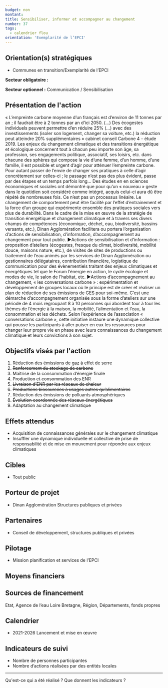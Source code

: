 ```yaml
---
budget: non
montant:
title: Sensibiliser, informer et accompagner au changement
number: 37
tags:
  - calendrier flou
orientation: 'Exemplarité de l’EPCI'
---
```


## Orientation(s) stratégiques

- Communes en transition/Exemplarité de l’EPCI

**Secteur obligatoire :**

**Secteur optionnel :** Communication / Sensibilisation

## Présentation de l'action

« L’empreinte carbone moyenne d’un français est d’environ de 11 tonnes par an ; il faudrait être à 2 tonnes par an d’ici 2050. (...) Des écogestes individuels peuvent permettre d’en réduire 25% (...) avec des investissements (isoler son logement, changer sa voiture, etc.) la réduction peut atteindre 20% supplémentaires » cabinet conseil Carbone 4 – étude 2019. Les enjeux du changement climatique et des transitions énergétique et écologique concernent tout à chacun peu importe son âge, sa profession, ses engagements politique, associatif, ses loisirs, etc. dans chacune des sphères qui compose la vie d’une femme, d’un homme, d’une famille, il est possible et urgent d’agir pour atténuer l’empreinte carbone. Pour autant passer de l’envie de changer ses pratiques à celle d’agir concrètement sur celles-ci ; le passage n’est pas des plus évident, passe par des étapes et un temps parfois long... Des études en en sciences économiques et sociales ont démontré que pour qu’un « nouveau » geste dans le quotidien soit considéré comme intégré, acquis celui-ci aura dû être répété de nombreuses fois. Ce n’est pas un processus linéaire. Le changement de comportement peut être facilité par l’effet d’entrainement et la force d’un groupe qui expérimente ensemble des pratiques sociales vers plus de durabilité.
Dans le cadre de la mise en œuvre de la stratégie de transition énergétique et changement climatique et à travers ses divers champs de compétences (économique, déchet, eau, biodiversité, bassins versants, etc.), Dinan Agglomération facilitera ou portera l’organisation d’actions de sensibilisation, d’information, d’accompagnement au changement pour tout public.
►Actions de sensibilisation et d’information : proposition d’ateliers (écogestes, fresque du climat, biodiversité, mobilité douce, maisons nature, etc.), de visites de sites de productions ou traitement de l’eau animés par les services de Dinan Agglomération ou gestionnaires délégataires, contribution financière, logistique de communication pour des évènementiels traitant des enjeux climatiques et énergétiques tel que le Forum l’énergie en action, le cycle écologie et modes de vie, le salon de l’habitat, etc.
►Actions d’accompagnement au changement, « les conversations carbone » : expérimentation et développement de groupes locaux où le principe est de créer et réaliser un plan de réduction de ses émissions de GES pour soi-même. C’est une démarche d’accompagnement organisée sous la forme d’ateliers sur une période de 4 mois regroupant 8 à 10 personnes qui abordent tour à tour les thèmes de l’énergie à la maison, la mobilité, l’alimentation et l’eau, la consommation et les déchets. Selon l’expérience de l’association « conversations carbone », cette initiative instaure une dynamique collective qui pousse les participants à aller puiser en eux les ressources pour changer leur propre vie en phase avec leurs connaissances du changement climatique et leurs convictions à son sujet.

## Objectifs visés par l'action

1. Réduction des émissions de gaz à effet de serre
2. ~~Renforcement du stockage de carbone~~
3. Maîtrise de la consommation d’énergie finale
4. ~~Production et consommation des ENR~~
5. ~~Livraison d’ENR par les réseaux de chaleur~~
6. ~~Productions biosourcées à usages autres qu’alimentaires~~
7. Réduction des émissions de polluants atmosphériques
8. ~~Évolution coordonnée des réseaux énergétiques~~
9. Adaptation au changement climatique

## Effets attendus

- Acquisition de connaissances générales sur le changement climatique
- Insuffler une dynamique individuelle et collective de prise de responsabilité et de mise en mouvement pour répondre aux enjeux climatiques

## Cibles

- Tout public

## Porteur de projet

- Dinan Agglomération Structures publiques et privées

## Partenaires

- Conseil de développement, structures publiques et privées

## Pilotage

- Mission planification et services de l’EPCI

## Moyens financiers



## Sources de financement

Etat, Agence de l’eau Loire Bretagne,  Région, Départements, fonds propres

## Calendrier

- 2021-2026 Lancement et mise en œuvre

## Indicateurs de suivi

- Nombre de personnes participantes
- Nombre d’actions réalisées par des entités locales

---
Qu'est-ce qui a été réalisé ? Que donnent les indicateurs ?
